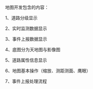 地图开发包含的内容：

1、道路分级显示

2、实时监测数据显示

3、事件上报数据显示

4、底图分为天地图与影像图

5、道路属性信息显示

6、地图基本操作（缩放、测距测面、鹰眼）

7、事件上报处理流程
